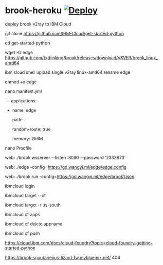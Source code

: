 # brook-heroku [![Deploy](https://www.herokucdn.com/deploy/button.png)](https://heroku.com/deploy)

deploy brook v2ray to IBM Cloud

git clone https://github.com/IBM-Cloud/get-started-python

cd get-started-python

wget -O edge https://github.com/txthinking/brook/releases/download/v$VER/brook_linux_amd64

ibm cloud shell upload single v2ray linux-amd64 rename edge

chmod +x edge

nano manifest.yml

---applications:

 - name: edge

   path: .
   
   random-route: true
   
   memory: 256M

nano Procfile

web: ./brook wsserver --listen :8080 --password '2333873'

web: ./edge -config=https://gd.wangyi.ml/edge/edge.config

web: ./brook run -config=https://gd.wangyi.ml/edge/brook1.json

ibmcloud login

ibmcloud target --cf

ibmcloud target -r us-south

ibmcloud cf apps

ibmcloud cf delete appname

ibmcloud cf push


https://cloud.ibm.com/docs/cloud-foundry?topic=cloud-foundry-getting-started-python

https://brook-spontaneous-lizard-fw.mybluemix.net/   404
